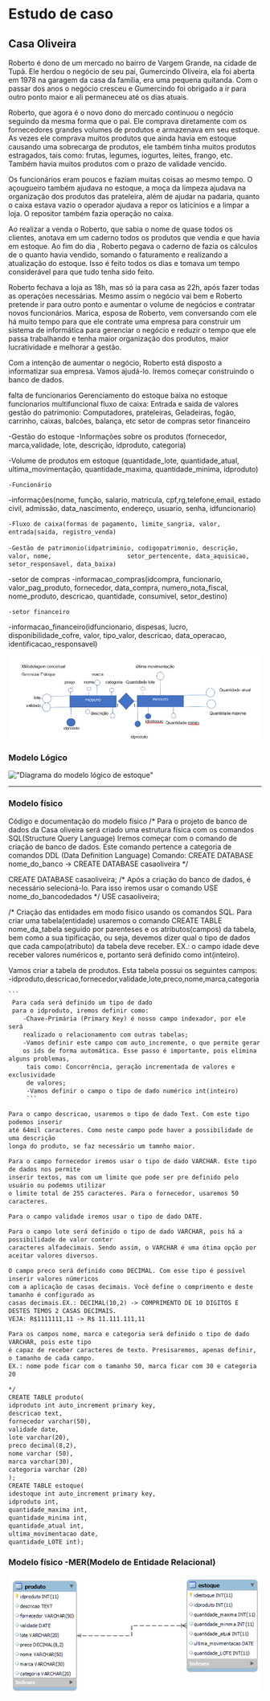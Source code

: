 # Estudo de caso
## Casa Oliveira

Roberto é dono de um mercado no bairro de Vargem Grande, na cidade de Tupã. Ele herdou o negócio de seu pai, Gumercindo Oliveira, ela foi aberta em 1978 na garagem da casa da família, era uma pequena quitanda. Com o passar dos anos o negócio cresceu e Gumercindo foi obrigado a ir para outro ponto maior e ali permaneceu até os dias atuais.

Roberto, que agora é o novo dono do mercado continuou o negócio seguindo da mesma forma que o pai. Ele comprava diretamente com os fornecedores grandes volumes de produtos e armazenava em seu estoque. As vezes ele comprava muitos produtos que ainda havia em estoque causando uma sobrecarga de produtos, ele também tinha muitos produtos estragados, tais como: frutas, legumes, iogurtes, leites, frango, etc. Também havia muitos produtos com o prazo de validade vencido.

Os funcionários eram poucos e faziam muitas coisas ao mesmo tempo. O açougueiro também ajudava no estoque, a moça da limpeza ajudava na organização dos produtos das prateleira, além de ajudar na padaria, quanto o caixa estava vazio o operador ajudava a repor os laticínios e a limpar a loja. O repositor também fazia operação no caixa.

Ao realizar a venda o Roberto, que sabia o nome de quase todos os clientes, anotava em um caderno todos os produtos que vendia e que havia em estoque. Ao fim do dia , Roberto pegava o caderno de fazia os cálculos de o quanto havia vendido, somando o faturamento e realizando a atualização do estoque. Isso é feito todos os dias e tomava um tempo considerável para que tudo tenha sido feito.

Roberto fechava a loja as 18h, mas só ia para casa as 22h, após fazer todas as operações necessárias.
 Mesmo assim o negócio vai bem e Roberto pretende ir para outro ponto e aumentar o volume de negócios e contratar novos funcionários.
Marica, esposa de Roberto, vem conversando com ele há muito tempo para que ele contrate uma empresa para construir um sistema de informática para gerenciar o negócio e reduzir o tempo que ele passa trabalhando e tenha maior organização dos produtos, maior lucratividade e melhorar a gestão.

Com a intenção de aumentar o negócio, Roberto está disposto a informatizar sua empresa. Vamos ajudá-lo. Iremos começar construindo o banco de dados.







falta de funcionarios
Gerenciamento do estoque
baixa no estoque
funcionarios multifuncional
fluxo de caixa: Entrada e saida de valores
gestão do patrimonio: Computadores, prateleiras, Geladeiras, fogão, carrinho, caixas, balcões, balança, etc
setor de compras
setor financeiro


-Gestão do estoque
	-Informações sobre os produtos (fornecedor, marca,validade, lote, descrição, idproduto, categoria)

-Volume de produtos em estoque (quantidade_lote, quantidade_atual,             ultima_movimentação, quantidade_maxima, quantidade_minima, idproduto)


	-Funcionário
-informações(nome, função, salario, matricula, cpf,rg,telefone,email, estado civil, admissão, data_nascimento, endereço, usuario, senha, idfuncionario)
				    

	-Fluxo de caixa(formas de pagamento, limite_sangria, valor, entrada|saida, registro_venda)

	-Gestão de patrimonio(idpatriminio, codigopatrimonio, descrição, valor, nome, 		              setor_pertencente, data_aquisicao, setor_responsavel, data_baixa)
 
	
	

-setor de compras
-informacao_compras(idcompra, funcionario, valor_pag_produto, fornecedor, data_compra, numero_nota_fiscal, nome_produto, descricao, quantidade,     consumivel, setor_destino)				    

	-setor financeiro
-informacao_financeiro(idfuncionario, dispesas, lucro, disponibilidade_cofre, valor, tipo_valor, descricao, data_operacao, identificacao_responsavel)






!["Diagrama modelo conceitual"](./diagrama.png)

### Modelo Lógico

!["Diagrama do modelo lógico de estoque"](./modelo%20l%C3%B3gico%20estoque_png)


---
### Modelo físico
Código e documentação do modelo físico
/*
Para o projeto de banco de dados da Casa oliveira será criado
uma estrutura física com os comandos SQL(Structure Query Language)
Iremos começar com o comando de criação de banco de dados. Este
comando pertence a categoria de comandos DDL (Data Definition Language)
Comando:
    CREATE DATABASE nome_do_banco -> CREATE DATABASE casaoliveira
*/

CREATE DATABASE casaoliveira;
/*
Após a criação do banco de dados, é necessário selecioná-lo. Para isso
iremos usar o comando USE nome_do_bancodedados
*/
USE casaoliveira;

/*
Criação das entidades em modo físico usando os comandos SQL.
Para criar uma tabela(entidade) usaremos o comando
CREATE TABLE nome_da_tabela seguido por parenteses e os 
atributos(campos) da tabela, bem como a sua tipificação, ou seja,
devemos dizer qual o tipo de dados que cada campo(atributo) da
tabela deve receber. EX.: o campo idade deve receber valores
numéricos e, portanto será definido como int(inteiro).

Vamos criar a tabela de produtos. Esta tabela possui os seguintes campos:
    -idproduto,descricao,fornecedor,validade,lote,preco,nome,marca,categoria

    ```
     Para cada será definido um tipo de dado
	 para o idproduto, iremos definir como:
        -Chave-Primária (Primary Key) é nosso campo indexador, por ele será
        realizado o relacionamento com outras tabelas;
        -Vamos definir este campo com auto_incremente, o que permite gerar
        os ids de forma automática. Esse passo é importante, pois elimina alguns problemas,
         tais como: Concorrência, geração incrementada de valores e exclusividade
         de valores;
         -Vamos definir o campo o tipo de dado numérico int(inteiro)
         ```
```
Para o campo descricao, usaremos o tipo de dado Text. Com este tipo podemos inserir
até 64mil caracteres. Como neste campo pode haver a possibilidade de uma descrição 
longa do produto, se faz necessário um tamnho maior.
```
```
Para o campo fornecedor iremos usar o tipo de dado VARCHAR. Este tipo de dados nos permite
inserir textos, mas com um limite que pode ser pre definido pelo usuário ou podemos utilizar 
o limite total de 255 caracteres. Para o fornecedor, usaremos 50 caracteres.
```
```
Para o campo validade iremos usar o tipo de dado DATE.
```
```
Para o campo lote será definido o tipo de dado VARCHAR, pois há a possibilidade de valor conter
caracteres alfadecimais. Sendo assim, o VARCHAR é uma ótima opção por aceitar valores diversos.
```
```
O campo preco será definido como DECIMAL. Com esse tipo é possível inserir valores númericos
com a aplicação de casas decimais. Você define o comprimento e deste tamanho é configurado as
casas decimais.EX.: DECIMAL(10,2) -> COMPRIMENTO DE 10 DIGITOS E DESTES TEMOS 2 CASAS DECIMAIS.
VEJA: R$1111111,11 -> R$ 11.111.111,11
```
```
Para os campos nome, marca e categoria será definido o tipo de dado VARCHAR, pois este tipo
é capaz de receber caracteres de texto. Presisaremos, apenas definir, o tamanho de cada campo.
EX.: nome pode ficar com o tamanho 50, marca ficar com 30 e categoria 20
```
```
*/
CREATE TABLE produto(
idproduto int auto_increment primary key,
descricao text,
fornecedor varchar(50),
validade date,
lote varchar(20),
preco decimal(8,2),
nome varchar (50),
marca varchar(30),
categoria varchar (20)
);
CREATE TABLE estoque(
idestoque int auto_increment primary key,
idproduto int,
quantidade_maxima int,
quantidade_minima int,
quantidade_atual int,
ultima_movimentacao date,
quantidade_LOTE int);
```
### Modelo físico -MER(Modelo de Entidade Relacional)
!['Diagrama do Modelo de Entidade Relacional'](./modelo_fisico.png)

